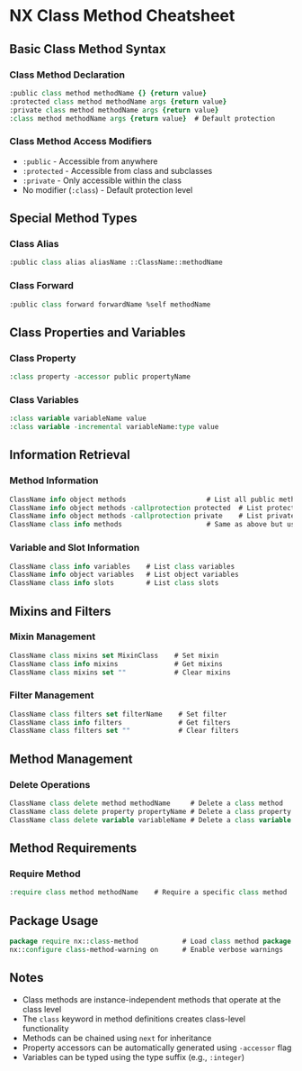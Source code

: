 # NX Class Method Cheatsheet

## Basic Class Method Syntax

### Class Method Declaration
```tcl
:public class method methodName {} {return value}
:protected class method methodName args {return value}
:private class method methodName args {return value}
:class method methodName args {return value}  # Default protection
```

### Class Method Access Modifiers
- `:public` - Accessible from anywhere
- `:protected` - Accessible from class and subclasses
- `:private` - Only accessible within the class
- No modifier (`:class`) - Default protection level

## Special Method Types

### Class Alias
```tcl
:public class alias aliasName ::ClassName::methodName
```

### Class Forward
```tcl
:public class forward forwardName %self methodName
```

## Class Properties and Variables

### Class Property
```tcl
:class property -accessor public propertyName
```

### Class Variables
```tcl
:class variable variableName value
:class variable -incremental variableName:type value
```

## Information Retrieval

### Method Information
```tcl
ClassName info object methods                    # List all public methods
ClassName info object methods -callprotection protected  # List protected methods
ClassName info object methods -callprotection private    # List private methods
ClassName class info methods                     # Same as above but using class syntax
```

### Variable and Slot Information
```tcl
ClassName class info variables    # List class variables
ClassName info object variables   # List object variables
ClassName class info slots        # List class slots
```

## Mixins and Filters

### Mixin Management
```tcl
ClassName class mixins set MixinClass    # Set mixin
ClassName class info mixins              # Get mixins
ClassName class mixins set ""            # Clear mixins
```

### Filter Management
```tcl
ClassName class filters set filterName    # Set filter
ClassName class info filters              # Get filters
ClassName class filters set ""            # Clear filters
```

## Method Management

### Delete Operations
```tcl
ClassName class delete method methodName     # Delete a class method
ClassName class delete property propertyName # Delete a class property
ClassName class delete variable variableName # Delete a class variable
```

## Method Requirements

### Require Method
```tcl
:require class method methodName    # Require a specific class method
```

## Package Usage
```tcl
package require nx::class-method           # Load class method package
nx::configure class-method-warning on      # Enable verbose warnings
```

## Notes
- Class methods are instance-independent methods that operate at the class level
- The `class` keyword in method definitions creates class-level functionality
- Methods can be chained using `next` for inheritance
- Property accessors can be automatically generated using `-accessor` flag
- Variables can be typed using the type suffix (e.g., `:integer`) 